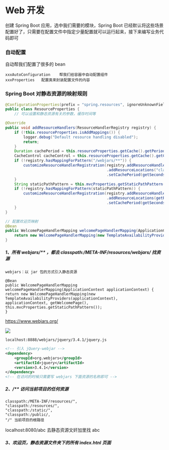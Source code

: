 # Web 开发

创建 Spring Boot 应用，选中我们需要的模块，Spring Boot 已经默认将这些场景配置好了，只需要在配置文件中指定少量配置就可以运行起来，接下来编写业务代码即可

### 自动配置

自动帮我们配置了很多的 bean 

```
xxxAutoConfiguration	帮我们给容器中自动配置组件
xxxProperties	配置类来封装配置文件的内容
```

### Spring Boot 对静态资源的映射规则

```java
@ConfigurationProperties(prefix = "spring.resources", ignoreUnknownFields = false)
public class ResourceProperties {
	// 可以设置和静态资源有关的参数，缓存时间等
```

```java
@Override
public void addResourceHandlers(ResourceHandlerRegistry registry) {
    if (!this.resourceProperties.isAddMappings()) {
        logger.debug("Default resource handling disabled");
        return;
    }
    Duration cachePeriod = this.resourceProperties.getCache().getPeriod();
    CacheControl cacheControl = this.resourceProperties.getCache().getCachecontrol().toHttpCacheControl();
    if (!registry.hasMappingForPattern("/webjars/**")) {
        customizeResourceHandlerRegistration(registry.addResourceHandler("/webjars/**")
                                             .addResourceLocations("classpath:/META-INF/resources/webjars/")
                                             .setCachePeriod(getSeconds(cachePeriod)).setCacheControl(cacheControl));
    }
    String staticPathPattern = this.mvcProperties.getStaticPathPattern();
    if (!registry.hasMappingForPattern(staticPathPattern)) {
        customizeResourceHandlerRegistration(registry.addResourceHandler(staticPathPattern)
                                             .addResourceLocations(getResourceLocations(this.resourceProperties.getStaticLocations()))
                                             .setCachePeriod(getSeconds(cachePeriod)).setCacheControl(cacheControl));
    }
}

// 配置欢迎页映射
@Bean
public WelcomePageHandlerMapping welcomePageHandlerMapping(ApplicationContext applicationContext) {
    return new WelcomePageHandlerMapping(new TemplateAvailabilityProviders(applicationContext),applicationContext, getWelcomePage(), this.mvcProperties.getStaticPathPattern());
}
```

##### 1、所有 webjars/** ，都去 classpath:/META-INF/resources/webjars/ 找资源

 	webjars：以 jar 包的方式引入静态资源

```
@Bean
public WelcomePageHandlerMapping welcomePageHandlerMapping(ApplicationContext applicationContext) {
return new WelcomePageHandlerMapping(new TemplateAvailabilityProviders(applicationContext),
applicationContext, getWelcomePage(), this.mvcProperties.getStaticPathPattern());
}
```

https://www.webjars.org/

![](https://img-blog.csdnimg.cn/20190718152942355.png)

```
localhost:8888/webjars/jquery/3.4.1/jquery.js
```

```xml
<!-- 引入 jQuery-webjar -->
<dependency>
    <groupId>org.webjars</groupId>
    <artifactId>jquery</artifactId>
    <version>3.4.1</version>
</dependency>
<!-- 在访问的时候只需要写 webjars 下面资源的名称即可 -->
```

##### 2、/** 访问当前项目的任何资源

```
classpath:/META-INF/resources/",
"classpath:/resources/", 
"classpath:/static/", 
"classpath:/public/,
"/"	当前项目的根路径
```

localhost:8080/abc	去静态资源文奸加里找 abc

##### 3、欢迎页，静态资源文件夹下的所有 index.htnl 页面

